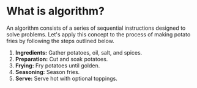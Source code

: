 # What is algorithm?

An algorithm consists of a series of sequential instructions designed to solve problems. Let's apply this concept to the process of making potato fries by following the steps outlined below.

1. **Ingredients:** Gather potatoes, oil, salt, and spices.
2. **Preparation:** Cut and soak potatoes.
3. **Frying:** Fry potatoes until golden.
4. **Seasoning:** Season fries.
5. **Serve:** Serve hot with optional toppings.
